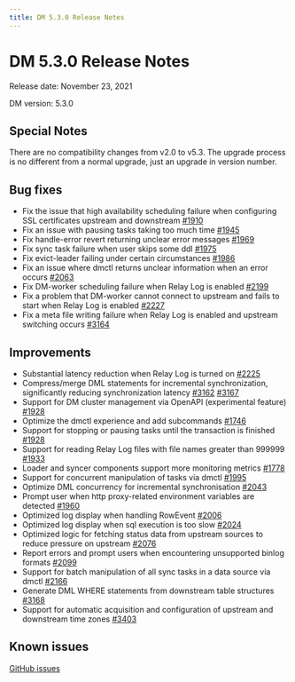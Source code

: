 ```yaml
---
title: DM 5.3.0 Release Notes
---
```


# DM 5.3.0 Release Notes

Release date: November 23, 2021

DM version: 5.3.0

## Special Notes

There are no compatibility changes from v2.0 to v5.3. The upgrade process is no different from a normal upgrade, just an upgrade in version number.

## Bug fixes

- Fix the issue that high availability scheduling failure when configuring SSL certificates upstream and downstream [#1910](https://github.com/pingcap/dm/pull/1910)
- Fix an issue with pausing tasks taking too much time [#1945](https://github.com/pingcap/dm/pull/1954)
- Fix handle-error revert returning unclear error messages [#1969](https://github.com/pingcap/dm/pull/1969)
- Fix sync task failure when user skips some ddl [#1975](https://github.com/pingcap/dm/pull/1975)
- Fix evict-leader failing under certain circumstances [#1986](https://github.com/pingcap/dm/pull/1986)
- Fix an issue where dmctl returns unclear information when an error occurs [#2063](https://github.com/pingcap/dm/pull/2063)
- Fix DM-worker scheduling failure when Relay Log is enabled [#2199](https://github.com/pingcap/dm/pull/2219)
- Fix a problem that DM-worker cannot connect to upstream and fails to start when Relay Log is enabled [#2227](https://github.com/pingcap/dm/pull/2227)
- Fix a meta file writing failure when Relay Log is enabled and upstream switching occurs [#3164](https://github.com/pingcap/ticdc/pull/3164)

## Improvements

- Substantial latency reduction when Relay Log is turned on [#2225](https://github.com/pingcap/dm/pull/2225)
- Compress/merge DML statements for incremental synchronization, significantly reducing synchronization latency [#3162](https://github.com/pingcap/ticdc/pull/3162) [#3167](https://github.com/pingcap/ticdc/pull/3167)
- Support for DM cluster management via OpenAPI (experimental feature) [#1928](https://github.com/pingcap/dm/issues/1982)
- Optimize the dmctl experience and add subcommands [#1746](https://github.com/pingcap/dm/pull/1746)
- Support for stopping or pausing tasks until the transaction is finished [#1928](https://github.com/pingcap/dm/pull/1928)
- Support for reading Relay Log files with file names greater than 999999 [#1933](https://github.com/pingcap/dm/pull/1933)
- Loader and syncer components support more monitoring metrics [#1778](https://github.com/pingcap/dm/pull/1778)
- Support for concurrent manipulation of tasks via dmctl [#1995](https://github.com/pingcap/dm/pull/1955)
- Optimize DML concurrency for incremental synchronisation [#2043](https://github.com/pingcap/dm/pull/2043)
- Prompt user when http proxy-related environment variables are detected [#1960](https://github.com/pingcap/dm/pull/1960)
- Optimized log display when handling RowEvent [#2006](https://github.com/pingcap/dm/pull/2006)
- Optimized log display when sql execution is too slow [#2024](https://github.com/pingcap/dm/pull/2024)
- Optimized logic for fetching status data from upstream sources to reduce pressure on upstream [#2076](https://github.com/pingcap/dm/pull/2076)
- Report errors and prompt users when encountering unsupported binlog formats [#2099](https://github.com/pingcap/dm/pull/2099)
- Support for batch manipulation of all sync tasks in a data source via dmctl [#2166](https://github.com/pingcap/dm/pull/2166)
- Generate DML WHERE statements from downstream table structures [#3168](https://github.com/pingcap/ticdc/pull/3168)
- Support for automatic acquisition and configuration of upstream and downstream time zones [#3403](https://github.com/pingcap/ticdc/pull/3403)

## Known issues

[GitHub issues](https://github.com/pingcap/ticdc/issues?q=is%3Aissue+is%3Aopen+label%3Atype%2Fbug+label%3Aarea%2Fdm)
